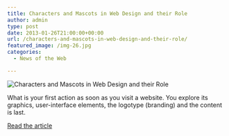 ```yaml
---
title: Characters and Mascots in Web Design and their Role
author: admin
type: post
date: 2013-01-26T21:00:00+00:00
url: /characters-and-mascots-in-web-design-and-their-role/
featured_image: /img-26.jpg
categories:
  - News of the Web

---
```

<img src="https://i2.wp.com/cdn.designmodo.com/wp-content/uploads/2013/01/img-26.jpg?w=700" alt="Characters and Mascots in Web Design and their Role" data-recalc-dims="1" />

What is your first action as soon as you visit a website. You explore its graphics, user-interface elements, the logotype (branding) and the content is last.

<a href="http://designmodo.com/characters-mascots-web-design/" title="Characters and Mascots in Web Design and their Role" target="_blank">Read the article</a>